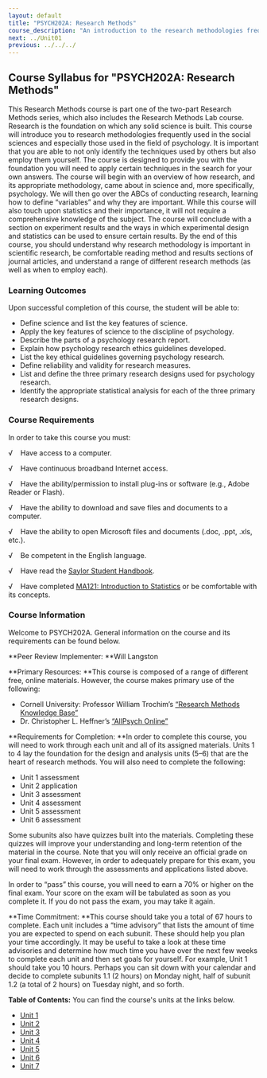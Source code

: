 ```yaml
---
layout: default
title: "PSYCH202A: Research Methods"
course_description: "An introduction to the research methodologies frequently used in the social sciences."
next: ../Unit01
previous: ../../../
---
```

Course Syllabus for "PSYCH202A: Research Methods"
-------------------------------------------------

This Research Methods course is part one of the two-part Research
Methods series, which also includes the Research Methods Lab course.
Research is the foundation on which any solid science is built. This
course will introduce you to research methodologies frequently used in
the social sciences and especially those used in the field of
psychology. It is important that you are able to not only identify the
techniques used by others but also employ them yourself. The course is
designed to provide you with the foundation you will need to apply
certain techniques in the search for your own answers. The course will
begin with an overview of how research, and its appropriate methodology,
came about in science and, more specifically, psychology. We will then
go over the ABCs of conducting research, learning how to define
“variables” and why they are important. While this course will also
touch upon statistics and their importance, it will not require a
comprehensive knowledge of the subject. The course will conclude with a
section on experiment results and the ways in which experimental design
and statistics can be used to ensure certain results. By the end of this
course, you should understand why research methodology is important in
scientific research, be comfortable reading method and results sections
of journal articles, and understand a range of different research
methods (as well as when to employ each).

### Learning Outcomes

Upon successful completion of this course, the student will be able to:

-   Define science and list the key features of science.
-   Apply the key features of science to the discipline of psychology.
-   Describe the parts of a psychology research report.
-   Explain how psychology research ethics guidelines developed.
-   List the key ethical guidelines governing psychology research.
-   Define reliability and validity for research measures.
-   List and define the three primary research designs used for
    psychology research.
-   Identify the appropriate statistical analysis for each of the three
    primary research designs.

### Course Requirements

In order to take this course you must:  
  
 √    Have access to a computer.  
  
 √    Have continuous broadband Internet access.  
  
 √    Have the ability/permission to install plug-ins or software (e.g.,
Adobe Reader or Flash).  
  
 √    Have the ability to download and save files and documents to a
computer.  
  
 √    Have the ability to open Microsoft files and documents (.doc,
.ppt, .xls, etc.).  
  
 √    Be competent in the English language.  
  
 √    Have read the [Saylor Student
Handbook](http://www.saylor.org/site/wp-content/uploads/2012/05/Saylor-StudentHandbook.pdf).  
  
 √    Have completed [MA121: Introduction to
Statistics](http://www.saylor.org/courses/ma121/) or be comfortable with its concepts.

### Course Information

Welcome to PSYCH202A. General information on the course and its
requirements can be found below.  
  
 **Peer Review Implementer: **Will Langston  
  
 **Primary Resources: **This course is composed of a range of different
free, online materials. However, the course makes primary use of the
following:

-   Cornell University: Professor William Trochim’s [“Research Methods
    Knowledge Base”](http://www.socialresearchmethods.net/kb/index.php)
-   Dr. Christopher L. Heffner’s [“AllPsych
    Online”](http://allpsych.com/)

**Requirements for Completion: **In order to complete this course, you
will need to work through each unit and all of its assigned materials.
Units 1 to 4 lay the foundation for the design and analysis units (5–6)
that are the heart of research methods. You will also need to complete
the following:  

-   Unit 1 assessment
-   Unit 2 application
-   Unit 3 assessment
-   Unit 4 assessment
-   Unit 5 assessment
-   Unit 6 assessment

Some subunits also have quizzes built into the materials. Completing
these quizzes will improve your understanding and long-term retention of
the material in the course. Note that you will only receive an official
grade on your final exam. However, in order to adequately prepare for
this exam, you will need to work through the assessments and
applications listed above.  
  
 In order to “pass” this course, you will need to earn a 70% or higher
on the final exam. Your score on the exam will be tabulated as soon as
you complete it. If you do not pass the exam, you may take it again.  
  
 **Time Commitment: **This course should take you a total of 67 hours to
complete. Each unit includes a “time advisory” that lists the amount of
time you are expected to spend on each subunit. These should help you
plan your time accordingly. It may be useful to take a look at these
time advisories and determine how much time you have over the next few
weeks to complete each unit and then set goals for yourself. For
example, Unit 1 should take you 10 hours. Perhaps you can sit down with
your calendar and decide to complete subunits 1.1 (2 hours) on Monday
night, half of subunit 1.2 (a total of 2 hours) on Tuesday night, and so
forth.  
  
**Table of Contents:** You can find the course's units at the links below.

- [Unit 1](https://legacy.saylor.org/psych202a/Unit01/)
- [Unit 2](https://legacy.saylor.org/psych202a/Unit02/)
- [Unit 3](https://legacy.saylor.org/psych202a/Unit03/)
- [Unit 4](https://legacy.saylor.org/psych202a/Unit04/)
- [Unit 5](https://legacy.saylor.org/psych202a/Unit05/)
- [Unit 6](https://legacy.saylor.org/psych202a/Unit06/)
- [Unit 7](https://legacy.saylor.org/psych202a/Unit07/)
